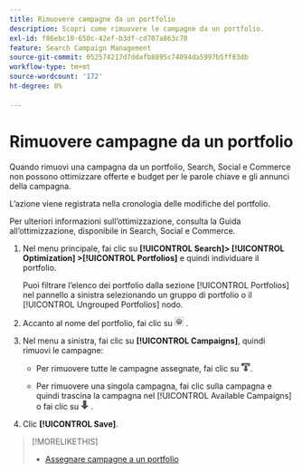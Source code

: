 ```yaml
---
title: Rimuovere campagne da un portfolio
description: Scopri come rimuovere le campagne da un portfolio.
exl-id: f86ebc10-650c-42ef-b3df-cd707a863c70
feature: Search Campaign Management
source-git-commit: 052574217d7ddafb8895c74094da5997b5ff83db
workflow-type: tm+mt
source-wordcount: '172'
ht-degree: 0%

---
```


# Rimuovere campagne da un portfolio

Quando rimuovi una campagna da un portfolio, Search, Social e Commerce non possono ottimizzare offerte e budget per le parole chiave e gli annunci della campagna.

L’azione viene registrata nella cronologia delle modifiche del portfolio.

Per ulteriori informazioni sull’ottimizzazione, consulta la Guida all’ottimizzazione, disponibile in Search, Social e Commerce.

1. Nel menu principale, fai clic su **[!UICONTROL Search]> [!UICONTROL Optimization] >[!UICONTROL Portfolios]** e quindi individuare il portfolio.

   Puoi filtrare l’elenco dei portfolio dalla sezione [!UICONTROL Portfolios] nel pannello a sinistra selezionando un gruppo di portfolio o il [!UICONTROL Ungrouped Portfolios] nodo.

1. Accanto al nome del portfolio, fai clic su ![Pulsante Visualizza/Modifica impostazioni](/help/search-social-commerce/assets/settings.png "Pulsante Visualizza/Modifica impostazioni") .

1. Nel menu a sinistra, fai clic su **[!UICONTROL Campaigns]**, quindi rimuovi le campagne:

   * Per rimuovere tutte le campagne assegnate, fai clic su ![Rimuovi tutte le campagne dal portfolio](/help/search-social-commerce/assets/arrow-remove-all.png "Rimuovi tutte le campagne dal portfolio").

   * Per rimuovere una singola campagna, fai clic sulla campagna e quindi trascina la campagna nel [!UICONTROL Available Campaigns] o fai clic su ![Rimuovi campagna dal portfolio](/help/search-social-commerce/assets/arrow-remove.png "Rimuovi campagna dal portfolio") .

1. Clic **[!UICONTROL Save]**.

>[!MORELIKETHIS]
>
>* [Assegnare campagne a un portfolio](/help/search-social-commerce/campaign-management/campaign-assign-to-portfolio.md)
